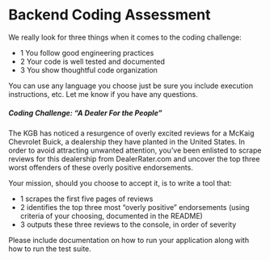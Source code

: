 # Backend Coding Assessment

We really look for three things when it comes to the coding challenge: 

- 1 You follow good engineering practices
- 2 Your code is well tested and documented
- 3 You show thoughtful code organization

You can use any language you choose just be sure you include execution instructions, etc. Let me know if you have any questions.

##### Coding Challenge: “A Dealer For the People”

The KGB has noticed a resurgence of overly excited reviews for a McKaig Chevrolet Buick, a dealership they have planted in the United States. In order to avoid attracting unwanted attention, you’ve been enlisted to scrape reviews for this dealership from DealerRater.com and uncover the top three worst offenders of these overly positive endorsements.

Your mission, should you choose to accept it, is to write a tool that:

- 1 scrapes the first five pages of reviews
- 2 identifies the top three most “overly positive” endorsements (using criteria of your choosing, documented in the README)
- 3 outputs these three reviews to the console, in order of severity

Please include documentation on how to run your application along with how to run the test suite.
